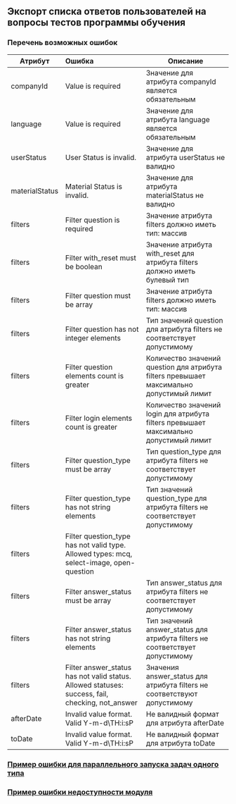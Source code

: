 ## Экспорт списка ответов пользователей на вопросы тестов программы обучения
### Перечень возможных ошибок
| Атрибут | Ошибка                        | Описание                                            |
|---------|:------------------------------|-----------------------------------------------------|
| companyId | Value is required           | Значение для атрибута companyId является обязательным |
| language  | Value is required           | Значение для атрибута language является обязательным |
| userStatus       | User Status is invalid.         | Значение для атрибута userStatus не валидно |
| materialStatus   | Material Status is invalid. | Значение для атрибута materialStatus не валидно |
| filters   | Filter question is required   | Значение атрибута filters должно иметь тип: массив |
| filters   | Filter with_reset must be boolean | Значение атрибута with_reset для атрибута filters должно иметь булевый тип |
| filters   | Filter question must be array   | Значение атрибута filters должно иметь тип: массив |
| filters   | Filter question has not integer elements   | Тип значений question для атрибута filters не соответствует допустимому |
| filters   | Filter question elements count is greater <max limit>   | Количество значений question для атрибута filters превышает максимально допустимый лимит |
| filters   | Filter login elements count is greater <max limit> | Количество значений login для атрибута filters превышает максимально допустимый лимит |
| filters   | Filter question_type must be array | Тип question_type для атрибута filters не соответствует допустимому |
| filters   | Filter question_type has not string elements | Тип значений question_type для атрибута filters не соответствует допустимому |
| filters   | Filter question_type has not valid type. Allowed types: mcq, select-image, open-question |  |
| filters   | Filter answer_status must be array | Тип answer_status для атрибута filters не соответствует допустимому |
| filters   | Filter answer_status has not string elements | Тип значений answer_status для атрибута filters не соответствует допустимому |
| filters   | Filter answer_status has not valid status. Allowed statuses: success, fail, checking, not_answer | Значения answer_status для атрибута filters не соответствуют допустимому |
| afterDate | Invalid value format. Valid Y-m-d\TH:i:sP | Не валидный формат для атрибута afterDate |
| toDate    | Invalid value format. Valid Y-m-d\TH:i:sP | Не валидный формат для атрибута toDate |
### [Пример ошибки для параллельного запуска задач одного типа](https://github.com/ekvio-dev/integration-api-response-examples/blob/master/examples/v2/uniq_task_error.json)
### [Пример ошибки недоступности модуля](https://github.com/ekvio-dev/integration-api-response-examples/blob/master/examples/v2/module_unavalible_error.json)
<!-- ### [Пример ответа](https://github.com/ekvio-dev/integration-api-response-examples/blob/master/examples/v2/user/login_delete.json) -->